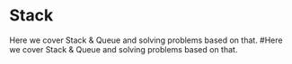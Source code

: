 # Stack
Here we cover Stack &amp; Queue and solving problems based on that.
#Here we cover Stack & Queue and solving problems based on that.
